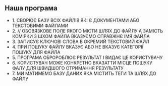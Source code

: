 <h2>Наша програма</h2>
<ul>
<li>1.	СВОРЮЄ БАЗУ ВСІХ ФАЙЛІВ ЯКІ Є ДОКУМЕНТАМИ АБО ТЕКСТОВИМИ ФАЙЛАМИ</li>
<li>2.	// ОБОВЯЗКОВЕ ПОЛЕ ЯКОГО МІСТИ ШЛЯХ ДО ФАЙЛУ А ЗАМІСТЬ КОМІРКИ З ШХОМ ФАЙЛА ВКАЗУЄМО СПРАВЖНЄ ІМЯ ФАЙЛА</li>
<li>3.	ЗАПИСУЄ КЛЮЧОВІ СЛОВА В ОКРЕМИЙ ТЕКСТОВИЙ ФАЙЛ</li>
<li>4.	ПРИ ПОШУКУ ФАЙЛУ ВКАЗУЄ АБО НЕ ВКАЗУЄ КАТЕГОРІЇ ПОШУКУ ДЛЯ ФАЙЛА</li>
<li>5.	ПРОГРАМА ОБРОРОБЛЮЄ РЕЗУЛЬТАТ І ВИДАЄ ЦЕ КОРИСТУВАЧУ</li>
<li>6.	КОРИСТУВАЧ МОЖЕ КОНКРЕТНО ВКАЗАТТИ  МІСЦЕ ПОШУКУ ФАЛУ ДЛЯ ШВИДШОГО ОТРИМАННЯ РЕЗУЛЬТАТУ</li>
<li>7.	МИ МАТИМЕМО БАЗУ ДАНИХ ЯКА МІСТИТЬ ТЕГИ ТА ШЛЯХ ДО ФАЙЛУ</li>
</ul>